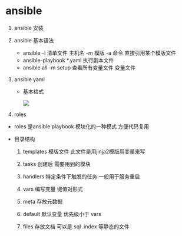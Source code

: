 # ansible 

1. ansible 安装

2. ansible 基本语法

   * ansible -i 清单文件 主机名 -m 模版  -a 命令        直接引用某个模版文件
   * ansible-playbook *.yaml    执行剧本文件
   * ansible all -m setup 查看所有变量文件     变量文件

3. ansible yaml

   * 基本格式

     ![](D:\zzygit\picture\shili01.jpg)

4. roles

* roles 是ansible playbook 模块化的一种模式  方便代码复用

* 目录结构  

  1. templates    模版文件   此文件是用jinja2模版用变量来写 

  2. tasks    创建后 需要用到的模块  

  3. handlers   特定条件下触发的任务 一般用于服务重启

  4. vars 编写变量  键值对形式 

  5. meta 存放元数据

  6. default 默认变量 优先级小于 vars

  7. files 存放文档  可以是.sql  .index 等静态的文件  

     